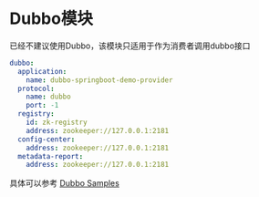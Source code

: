 # Dubbo模块

已经不建议使用Dubbo，该模块只适用于作为消费者调用dubbo接口

```yaml
dubbo:
  application:
    name: dubbo-springboot-demo-provider
  protocol:
    name: dubbo
    port: -1
  registry:
    id: zk-registry
    address: zookeeper://127.0.0.1:2181
  config-center:
    address: zookeeper://127.0.0.1:2181
  metadata-report:
    address: zookeeper://127.0.0.1:2181
```

具体可以参考 [Dubbo Samples](https://dubbo.apache.org/zh/docs3-v2/java-sdk/quick-start/spring-boot/)